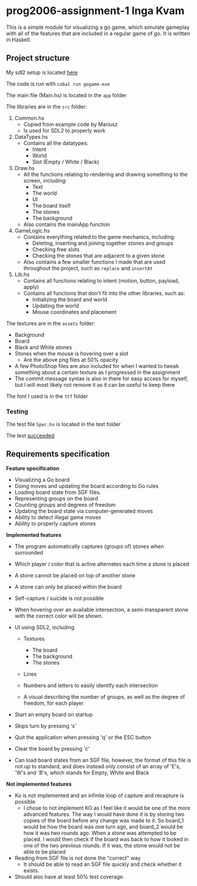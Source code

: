 # prog2006-assignment-1 Inga Kvam

This is a simple module for visualizing a go game, which simulate gameplay with all of the features that are included in a regular game of go. It is written in Haskell.

## Project structure

My sdl2 setup is located [here](https://github.com/ingakv/sdlpain)

The code is run with `cabal run gogame-exe`

The main file (Main.hs) is located in the `app` folder

The libraries are in the `src` folder:

1. Common.hs
   - Copied from example code by Mariusz
   - Is used for SDL2 to properly work
2. DataTypes.hs
   - Contains all the datatypes:
     - Intent
     - World
     - Slot (Empty / White / Black)
3. Draw.hs
   - All the functions relating to rendering and drawing something to the screen, including:
     - Text
     - The world
     - UI
     - The board itself
     - The stones
     - The background
   - Also contains the mainApp function
4. GameLogic.hs
   - Contains everything related to the game mechanics, including:
     - Deleting, inserting and joining together stones and groups
     - Checking free slots
     - Checking the stones that are adjacent to a given stone
   - Also contains a few smaller functions I made that are used throughout the project, such as `replace` and `insertAt`
5. Lib.hs
   - Contains all functions relating to intent (motion, button, payload, apply)
   - Contains all functions that don't fit into the other libraries, such as:
     - Initializing the board and world
     - Updating the world
     - Mouse coordinates and placement

The textures are in the `assets` folder:

- Background
- Board
- Black and White stones
- Stones when the mouse is hovering over a slot
  - Are the above png files at 50% opacity
- A few PhotoShop files are also included for when I wanted to tweak something about a certain texture as I progressed in the assignment
- The commit message syntax is also in there for easy access for myself, but I will most likely not remove it as it can be useful to keep there

The font I used is in the `ttf` folder

### Testing

The test file `Spec.hs` is located in the test folder

The test [succeeded](test/gogame-0.1.0.0-gogame-test.log)

## Requirements specification

**Feature specification**

* Visualizing a Go board
* Doing moves and updating the board according to Go rules
* Loading board state from SGF files.
* Representing groups on the board
* Counting groups and degrees of freedom
* Updating the board state via computer-generated moves
* Ability to detect illegal game moves
* Ability to properly capture stones

**Implemented features**

* The program automatically captures (groups of) stones when surrounded
* Which player / color that is active alternates each time a stone is placed
* A stone cannot be placed on top of another stone
* A stone can only be placed within the board
* Self-capture / suicide is not possible
* When hovering over an available intersection, a semi-transparent stone with the correct color will be shown.
* UI using SDL2, including

  * Textures

    * The board
    * The background
    * The stones
  * Lines
  * Numbers and letters to easily identify each intersection
  * A visual describing the number of groups, as well as the degree of freedom, for each player
* Start an empty board on startup
* Skips turn by pressing 's'
* Quit the application when pressing 'q' or the ESC button
* Clear the board by pressing 'c'
* Can load board states from an SGF file, however, the format of this file is not up to standard, and does instead only consist of an array of 'E's, 'W's and 'B's, which stands for Empty, White and Black

**Not implemented features**

* Ko is not implemented and an infinite loop of capture and recapture is possible
  * I chose to not implement KO as I feel like it would be one of the more advanced features. The way I would have done it is by storing two copies of the board before any change was made to it. So board_1 would be how the board was one turn ago, and board_2 would be how it was two rounds ago. When a stone was attempted to be placed. I would then check if the board was back to how it looked in one of the two previous rounds. If it was, the stone would not be able to be placed
* Reading from SGF file is not done the "correct" way
  * It should be able to read an SGF file quickly and check whether it exists.
* Should also have at least 50% test coverage.
